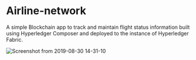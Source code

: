 # Airline-network

A simple Blockchain app to track and maintain flight status information built using Hyperledger Composer and deployed to the instance of Hyperledger Fabric.

![Screenshot from 2019-08-30 14-31-10](https://user-images.githubusercontent.com/26877098/64046951-51f48880-cb3b-11e9-995e-4cab1556eb24.png)

